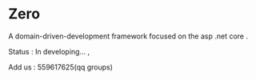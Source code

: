 # Zero
A domain-driven-development framework focused on the asp .net core .

Status : In developing... ,

Add us : 559617625(qq groups)
